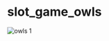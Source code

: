 # slot_game_owls
![owls 1](https://github.com/dyshko-taras/slot_game_owls/assets/105309805/87f575d8-6a03-4548-a087-31ff98df3de5)
